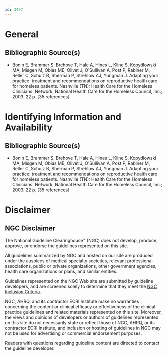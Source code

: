 ```yaml
---
id: 3497
---
```


# General

## Bibliographic Source(s)

- Bonin E, Brammer S, Brehove T, Hale A, Hines L, Kline S, Kopydlowski MA, Misgen M, Obias ME, Olivet J, O'Sullivan A, Post P, Rabiner M, Reller C, Schulz B, Sherman P, Strehlow AJ, Yungman J. Adapting your practice: treatment and recommendations on reproductive health care for homeless patients. Nashville (TN): Health Care for the Homeless Clinicians' Network, National Health Care for the Homeless Council, Inc.; 2003. 22 p. [35 references]

# Identifying Information and Availability

## Bibliographic Source(s)

- Bonin E, Brammer S, Brehove T, Hale A, Hines L, Kline S, Kopydlowski MA, Misgen M, Obias ME, Olivet J, O'Sullivan A, Post P, Rabiner M, Reller C, Schulz B, Sherman P, Strehlow AJ, Yungman J. Adapting your practice: treatment and recommendations on reproductive health care for homeless patients. Nashville (TN): Health Care for the Homeless Clinicians' Network, National Health Care for the Homeless Council, Inc.; 2003. 22 p. [35 references]

# Disclaimer

## NGC Disclaimer

The National Guideline Clearinghouse™ (NGC) does not develop, produce, approve, or endorse the guidelines represented on this site.

All guidelines summarized by NGC and hosted on our site are produced under the auspices of medical specialty societies, relevant professional associations, public or private organizations, other government agencies, health care organizations or plans, and similar entities.

Guidelines represented on the NGC Web site are submitted by guideline developers, and are screened solely to determine that they meet the [NGC Inclusion Criteria](/help-and-about/summaries/inclusion-criteria).

NGC, AHRQ, and its contractor ECRI Institute make no warranties concerning the content or clinical efficacy or effectiveness of the clinical practice guidelines and related materials represented on this site. Moreover, the views and opinions of developers or authors of guidelines represented on this site do not necessarily state or reflect those of NGC, AHRQ, or its contractor ECRI Institute, and inclusion or hosting of guidelines in NGC may not be used for advertising or commercial endorsement purposes.

Readers with questions regarding guideline content are directed to contact the guideline developer.

